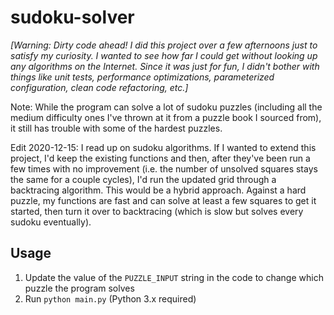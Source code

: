 # sudoku-solver

_[Warning: Dirty code ahead! I did this project over a few afternoons just to satisfy my curiosity. I wanted to see how far I could get without looking up any algorithms on the Internet. Since it was just for fun, I didn't bother with things like unit tests, performance optimizations, parameterized configuration, clean code refactoring, etc.]_

Note: While the program can solve a lot of sudoku puzzles (including all the medium difficulty ones I've thrown at it from a puzzle book I sourced from), it still has trouble with some of the hardest puzzles.

Edit 2020-12-15: I read up on sudoku algorithms. If I wanted to extend this project, I'd keep the existing functions and then, after they've been run a few times with no improvement (i.e. the number of unsolved squares stays the same for a couple cycles), I'd run the updated grid through a backtracing algorithm. This would be a hybrid approach. Against a hard puzzle, my functions are fast and can solve at least a few squares to get it started, then turn it over to backtracing (which is slow but solves every sudoku eventually).

## Usage

1. Update the value of the `PUZZLE_INPUT` string in the code to change which puzzle the program solves
1. Run `python main.py` (Python 3.x required)
